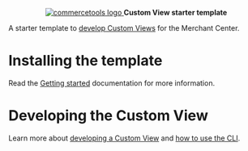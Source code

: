 <p align="center">
  <a href="https://commercetools.com/">
    <img alt="commercetools logo" src="https://unpkg.com/@commercetools-frontend/assets/logos/commercetools_primary-logo_horizontal_RGB.png">
  </a>
  <b>Custom View starter template</b>
</p>

A starter template to [develop Custom Views](https://docs.commercetools.com/custom-views/) for the Merchant Center.

# Installing the template

Read the [Getting started](https://docs.commercetools.com/custom-views/getting-started) documentation for more information.

# Developing the Custom View

Learn more about [developing a Custom View](https://docs.commercetools.com/custom-views/development) and [how to use the CLI](https://docs.commercetools.com/custom-views/api-reference/cli).

